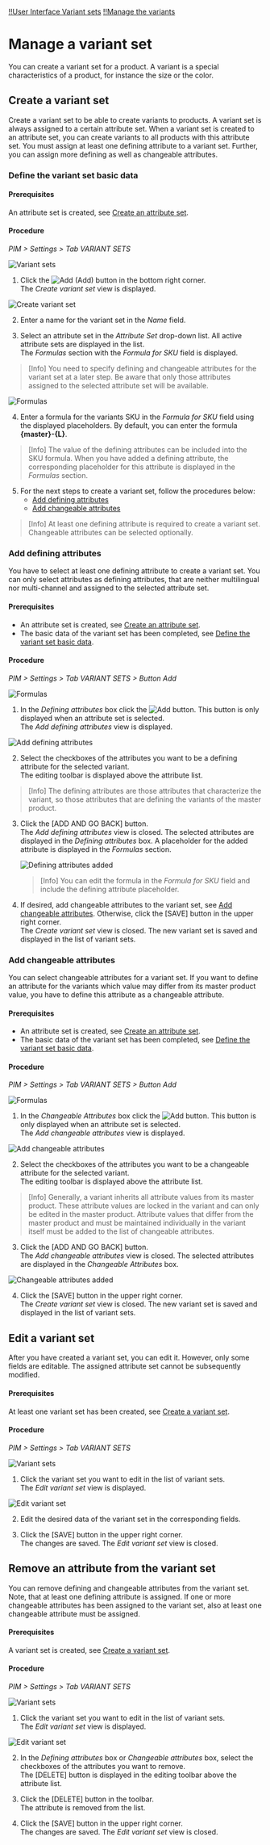 [!!User Interface Variant sets](../UserInterface/03g_VariantSets.md)
[!!Manage the variants](../Operation/02_ManageVariants.md)


# Manage a variant set

You can create a variant set for a product. A variant is a special characteristics of a product, for instance the size or the color.

## Create a variant set

Create a variant set to be able to create variants to products. A variant set is always assigned to a certain attribute set. When a variant set is created to an attribute set, you can create variants to all products with this attribute set. You must assign at least one defining attribute to a variant set. Further, you can assign more defining as well as changeable attributes.   

### Define the variant set basic data

#### Prerequisites

An attribute set is created, see [Create an attribute set](./02_ManageAttributeSets.md#create-an-attribute-set).

#### Procedure
*PIM > Settings > Tab VARIANT SETS*

![Variant sets](../../Assets/Screenshots/PIM/Settings/VariantSets/VariantSets.png "[Variant sets]")

1. Click the ![Add](../../Assets/Icons/Plus01.png "[Add]") (Add) button in the bottom right corner.   
  The *Create variant set* view is displayed.

  ![Create variant set](../../Assets/Screenshots/PIM/Settings/VariantSets/CreateVariantSet.png "[Create variant set]")

2. Enter a name for the variant set in the *Name* field.

3. Select an attribute set in the *Attribute Set* drop-down list. All active attribute sets are displayed in the list.    
  The *Formulas* section with the *Formula for SKU* field is displayed.

  > [Info] You need to specify defining and changeable attributes for the variant set at a later step. Be aware that only those attributes assigned to the selected attribute set will be available.

  ![Formulas](../../Assets/Screenshots/PIM/Settings/VariantSets/Formulas.png "[Formulas]")

4. Enter a formula for the variants SKU in the *Formula for SKU* field using the displayed placeholders. By default, you can enter the formula **{master}-{L}**.   

  > [Info] The value of the defining attributes can be included into the SKU formula. When you have added a defining attribute, the corresponding placeholder for this attribute is displayed in the *Formulas* section.

5. For the next steps to create a variant set, follow the procedures below:   
      - [Add defining attributes](#add-defining-attributes)
      - [Add changeable attributes](#add-changeable-attributes)


  > [Info] At least one defining attribute is required to create a variant set. Changeable attributes can be selected optionally.


### Add defining attributes

You have to select at least one defining attribute to create a variant set. You can only select attributes as defining attributes, that are neither multilingual nor multi-channel and assigned to the selected attribute set.

#### Prerequisites

- An attribute set is created, see [Create an attribute set](./02_ManageAttributeSets.md#create-an-attribute-set).
- The basic data of the variant set has been completed, see [Define the variant set basic data](#Define-the-variant-set-basic-data).

#### Procedure
*PIM > Settings > Tab VARIANT SETS > Button Add*

![Formulas](../../Assets/Screenshots/PIM/Settings/VariantSets/Formulas.png "[Formulas]")

1. In the *Defining attributes* box click the ![Add](../../Assets/Icons/Plus01.png "[Add]") button. This button is only displayed when an attribute set is selected.       
  The *Add defining attributes* view is displayed.

  ![Add defining attributes](../../Assets/Screenshots/PIM/Settings/VariantSets/AddDefiningAttributes.png "[Add defining attributes]")

2. Select the checkboxes of the attributes you want to be a defining attribute for the selected variant.   
  The editing toolbar is displayed above the attribute list.

  > [Info] The defining attributes are those attributes that characterize the variant, so those attributes that are defining the variants of the master product.

3. Click the [ADD AND GO BACK] button.     
    The *Add defining attributes* view is closed. The selected attributes are displayed in the *Defining attributes* box. A placeholder for the added attribute is displayed in the *Formulas* section.   

    ![Defining attributes added](../../Assets/Screenshots/PIM/Settings/VariantSets/DefiningAttributesAdded.png "[Defining attributes added]")

    > [Info] You can edit the formula in the *Formula for SKU* field and include the defining attribute placeholder.

4. If desired, add changeable attributes to the variant set, see [Add changeable attributes](#add-changeable-attributes). Otherwise, click the [SAVE] button in the upper right corner.   
  The *Create variant set* view is closed. The new variant set is saved and displayed in the list of variant sets.



### Add changeable attributes

You can select changeable attributes for a variant set. If you want to define an attribute for the variants which value may differ from its master product value, you have to define this attribute as a changeable attribute.

#### Prerequisites

- An attribute set is created, see [Create an attribute set](./02_ManageAttributeSets.md#create-an-attribute-set).
- The basic data of the variant set has been completed, see [Define the variant set basic data](#Define-the-variant-set-basic-data).

#### Procedure
*PIM > Settings > Tab VARIANT SETS > Button Add*

![Formulas](../../Assets/Screenshots/PIM/Settings/VariantSets/Formulas.png "[Formulas]")

1. In the *Changeable Attributes* box click the ![Add](../../Assets/Icons/Plus01.png "[Add]") button. This button is only displayed when an attribute set is selected.         
  The *Add changeable attributes* view is displayed.

  ![Add changeable attributes](../../Assets/Screenshots/PIM/Settings/VariantSets/AddChangeableAttributes.png "[Add changeable attributes]")

2. Select the checkboxes of the attributes you want to be a changeable attribute for the selected variant.   
  The editing toolbar is displayed above the attribute list.

  > [Info] Generally, a variant inherits all attribute values from its master product. These attribute values are locked in the variant and can only be edited in the master product. Attribute values that differ from the master product and must be maintained individually in the variant itself must be added to the list of changeable attributes.

3. Click the [ADD AND GO BACK] button.   
  The *Add changeable attributes* view is closed. The selected attributes are displayed in the *Changeable Attributes* box.

  ![Changeable attributes added](../../Assets/Screenshots/PIM/Settings/VariantSets/ChangeableAttributesAdded.png "[Changeable attributes added]")

4. Click the [SAVE] button in the upper right corner.   
  The *Create variant set* view is closed. The new variant set is saved and displayed in the list of variant sets.



## Edit a variant set

After you have created a variant set, you can edit it. However, only some fields are editable. The assigned attribute set cannot be subsequently modified.

#### Prerequisites

At least one variant set has been created, see [Create a variant set](#create-a-variant-set).

#### Procedure
*PIM > Settings > Tab VARIANT SETS*

![Variant sets](../../Assets/Screenshots/PIM/Settings/VariantSets/VariantSets.png "[Variant sets]")

1. Click the variant set you want to edit in the list of variant sets.   
  The *Edit variant set* view is displayed.

  ![Edit variant set](../../Assets/Screenshots/PIM/Settings/VariantSets/EditVariantSet.png "[Edit variant set]")

2. Edit the desired data of the variant set in the corresponding fields.

3. Click the [SAVE] button in the upper right corner.   
  The changes are saved. The *Edit variant set* view is closed.

[comment]: <> (I have to refresh the list to apply the changes - is that a bug?)



## Remove an attribute from the variant set

You can remove defining and changeable attributes from the variant set. Note, that at least one defining attribute is assigned. If one or more changeable attributes has been assigned to the variant set, also at least one changeable attribute must be assigned.

[comment]: <> (is that a bug?)

#### Prerequisites

A variant set is created, see [Create a variant set](#create-a-variant-set).

#### Procedure
*PIM > Settings > Tab VARIANT SETS*

![Variant sets](../../Assets/Screenshots/PIM/Settings/VariantSets/VariantSets.png "[Variant sets]")

1. Click the variant set you want to edit in the list of variant sets.   
  The *Edit variant set* view is displayed.

  ![Edit variant set](../../Assets/Screenshots/PIM/Settings/VariantSets/EditVariantSet.png "[Edit variant set]")

2. In the *Defining attributes* box or *Changeable attributes* box, select the checkboxes of the attributes you want to remove.     
  The [DELETE] button is displayed in the editing toolbar above the attribute list.

3. Click the [DELETE] button in the toolbar.   
  The attribute is removed from the list.

4. Click the [SAVE] button in the upper right corner.   
  The changes are saved. The *Edit variant set* view is closed.

  [comment]: <> (I have to refresh the list to apply the changes - is that a bug?)
